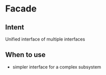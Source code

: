 # Facade

## Intent

Unified interface of multiple interfaces

## When to use

- simpler interface for a complex subsystem